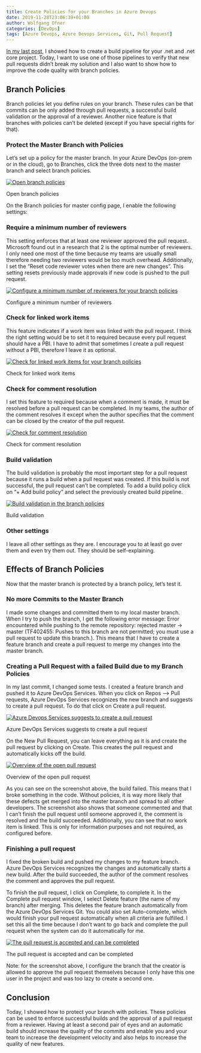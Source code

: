 ```yaml
---
title: Create Policies for your Branches in Azure Devops
date: 2019-11-28T23:06:39+01:00
author: Wolfgang Ofner
categories: [DevOps]
tags: [Azure Devops, Azure Devops Services, Git, Pull Request]
---
```

<a href="/create-automatic-build-pipeline-for-net-core/" target="_blank" rel="noopener noreferrer">In my last post</a>, I showed how to create a build pipeline for your .net and .net core project. Today, I want to use one of those pipelines to verify that new pull requests didn&#8217;t break my solution and I also want to show how to improve the code quality with branch policies.

## Branch Policies

Branch policies let you define rules on your branch. These rules can be that commits can be only added through pull requests, a successful build validation or the approval of a reviewer. Another nice feature is that branches with policies can&#8217;t be deleted (except if you have special rights for that).

### Protect the Master Branch with Policies

Let&#8217;s set up a policy for the master branch. In your Azure DevOps (on-prem or in the cloud), go to Branches, click the three dots next to the master branch and select branch policies.

<div class="col-12 col-sm-10 aligncenter">
  <a href="/assets/img/posts/2019/11/Open-branch-policies.jpg"><img loading="lazy" src="/assets/img/posts/2019/11/Open-branch-policies.jpg" alt="Open branch policies" /></a>
  
  <p>
    Open branch policies
  </p>
</div>

On the Branch policies for master config page, I enable the following settings:

### Require a minimum number of reviewers

This setting enforces that at least one reviewer approved the pull request. Microsoft found out in a research that 2 is the optimal number of reviewers. I only need one most of the time because my teams are usually small therefore needing two reviewers would be too much overhead. Additionally, I set the &#8220;Reset code reviewer votes when there are new changes&#8221;. This setting resets previously made approvals if new code is pushed to the pull request.

<div class="col-12 col-sm-10 aligncenter">
  <a href="/assets/img/posts/2019/11/Configure-a-minimum-number-of-reviewers.jpg"><img loading="lazy" src="/assets/img/posts/2019/11/Configure-a-minimum-number-of-reviewers.jpg" alt="Configure a minimum number of reviewers for your branch policies" /></a>
  
  <p>
    Configure a minimum number of reviewers
  </p>
</div>

### Check for linked work items

This feature indicates if a work item was linked with the pull request. I think the right setting would be to set it to required because every pull request should have a PBI. I have to admit that sometimes I create a pull request without a PBI, therefore I leave it as optional.

<div class="col-12 col-sm-10 aligncenter">
  <a href="/assets/img/posts/2019/11/Check-for-linked-work-items.jpg"><img loading="lazy" src="/assets/img/posts/2019/11/Check-for-linked-work-items.jpg" alt="Check for linked work items for your branch policies" /></a>
  
  <p>
    Check for linked work items
  </p>
</div>

### Check for comment resolution

I set this feature to required because when a comment is made, it must be resolved before a pull request can be completed. In my teams, the author of the comment resolves it except when the author specifies that the comment can be closed by the creator of the pull request.

<div class="col-12 col-sm-10 aligncenter">
  <a href="/assets/img/posts/2019/11/Check-for-comment-resolution.jpg"><img loading="lazy" src="/assets/img/posts/2019/11/Check-for-comment-resolution.jpg" alt="Check for comment resolution" /></a>
  
  <p>
    Check for comment resolution
  </p>
</div>

### Build validation

The build validation is probably the most important step for a pull request because it runs a build when a pull request was created. If this build is not successful, the pull request can&#8217;t be completed. To add a build policy click on &#8220;+ Add build policy&#8221; and select the previously created build pipeline.

<div class="col-12 col-sm-10 aligncenter">
  <a href="/assets/img/posts/2019/11/Build-validation.jpg"><img loading="lazy" src="/assets/img/posts/2019/11/Build-validation.jpg" alt="Build validation in the branch policies" /></a>
  
  <p>
    Build validation
  </p>
</div>

### Other settings

I leave all other settings as they are. I encourage you to at least go over them and even try them out. They should be self-explaining.

## Effects of Branch Policies

Now that the master branch is protected by a branch policy, let&#8217;s test it.

### No more Commits to the Master Branch

I made some changes and committed them to my local master branch. When I try to push the branch, I get the following error message: Error encountered while pushing to the remote repository: rejected master -> master (TF402455: Pushes to this branch are not permitted; you must use a pull request to update this branch.). This means that I have to create a feature branch and create a pull request to merge my changes into the master branch.

### Creating a Pull Request with a failed Build due to my Branch Policies

In my last commit, I changed some tests. I created a feature branch and pushed it to Azure DevOps Services. When you click on Repos &#8211;> Pull requests, Azure DevOps Services recognizes the new branch and suggests to create a pull request. To do that click on Create a pull request.

<div class="col-12 col-sm-10 aligncenter">
  <a href="/assets/img/posts/2019/11/Azure-Devops-Services-suggests-to-create-a-pull-request.jpg"><img loading="lazy" src="/assets/img/posts/2019/11/Azure-Devops-Services-suggests-to-create-a-pull-request.jpg" alt="Azure Devops Services suggests to create a pull request" /></a>
  
  <p>
    Azure DevOps Services suggests to create a pull request
  </p>
</div>

On the New Pull Request, you can leave everything as it is and create the pull request by clicking on Create. This creates the pull request and automatically kicks off the build.

<div class="col-12 col-sm-10 aligncenter">
  <a href="/assets/img/posts/2019/11/Overview-of-the-open-pull-request.jpg"><img loading="lazy" src="/assets/img/posts/2019/11/Overview-of-the-open-pull-request.jpg" alt="Overview of the open pull request" /></a>
  
  <p>
    Overview of the open pull request
  </p>
</div>

As you can see on the screenshot above, the build failed. This means that I broke something in the code. Without policies, it is way more likely that these defects get merged into the master branch and spread to all other developers. The screenshot also shows that someone commented and that I can&#8217;t finish the pull request until someone approved it, the comment is resolved and the build succeeded. Additionally, you can see that no work item is linked. This is only for information purposes and not required, as configured before.

### Finishing a pull request

I fixed the broken build and pushed my changes to my feature branch. Azure DevOps Services recognizes the changes and automatically starts a new build. After the build succeeded, the author of the comment resolves the comment and approves the pull request.

To finish the pull request, I click on Complete, to complete it. In the Complete pull request window, I select Delete feature (the name of my branch) after merging. This deletes the feature branch automatically from the Azure DevOps Services Git. You could also set Auto-complete, which would finish your pull request automatically when all criteria are fulfilled. I set this all the time because I don&#8217;t want to go back and complete the pull request when the system can do it automatically for me.

<div class="col-12 col-sm-10 aligncenter">
  <a href="/assets/img/posts/2019/11/The-pull-request-is-accepted-and-can-be-completed.jpg"><img loading="lazy" src="/assets/img/posts/2019/11/The-pull-request-is-accepted-and-can-be-completed.jpg" alt="The pull request is accepted and can be completed" /></a>
  
  <p>
    The pull request is accepted and can be completed
  </p>
</div>

Note: for the screenshot above, I configure the branch that the creator is allowed to approve the pull request themselves because I only have this one user in the project and was too lazy to create a second one.

## Conclusion

Today, I showed how to protect your branch with policies. These policies can be used to enforce successful builds and the approval of a pull request from a reviewer. Having at least a second pair of eyes and an automatic build should increase the quality of the commits and enable you and your team to increase the development velocity and also helps to increase the quality of new features.
